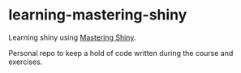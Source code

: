 # learning-mastering-shiny

Learning shiny using [Mastering Shiny](https://mastering-shiny.org/index.html).

Personal repo to keep a hold of code written during the course and exercises.
